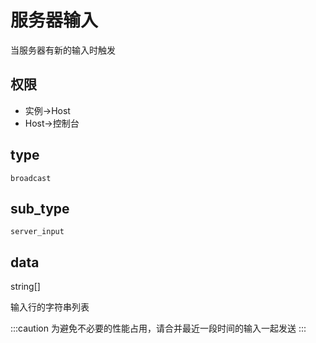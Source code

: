# 服务器输入

当服务器有新的输入时触发

## 权限

- 实例->Host
- Host->控制台

## type

`broadcast`

## sub_type

`server_input`

## data

string[]

输入行的字符串列表

:::caution
为避免不必要的性能占用，请合并最近一段时间的输入一起发送
:::
